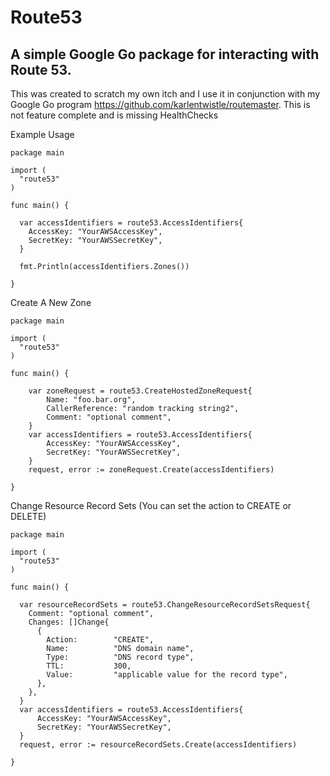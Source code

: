 # Route53 #

## A simple Google Go package for interacting with Route 53. ##

This was created to scratch my own itch and I use it in conjunction with my Google Go program https://github.com/karlentwistle/routemaster. This is not feature complete and is missing HealthChecks

Example Usage

  

    package main

    import ( 
      "route53"
    )
    
    func main() {
    
      var accessIdentifiers = route53.AccessIdentifiers{
        AccessKey: "YourAWSAccessKey",
        SecretKey: "YourAWSSecretKey",
      }

      fmt.Println(accessIdentifiers.Zones())
        
    }

Create A New Zone

    package main

    import ( 
      "route53"
    )
    
    func main() {
    
        var zoneRequest = route53.CreateHostedZoneRequest{
            Name: "foo.bar.org", 
            CallerReference: "random tracking string2", 
            Comment: "optional comment",
        }
        var accessIdentifiers = route53.AccessIdentifiers{
            AccessKey: "YourAWSAccessKey",
            SecretKey: "YourAWSSecretKey",
        }
        request, error := zoneRequest.Create(accessIdentifiers)
        
    }

Change Resource Record Sets (You can set the action to CREATE or DELETE)

    package main

    import ( 
      "route53"
    )
    
    func main() {
      
      var resourceRecordSets = route53.ChangeResourceRecordSetsRequest{
        Comment: "optional comment",
        Changes: []Change{
          {
            Action:        "CREATE",
            Name:          "DNS domain name",
            Type:          "DNS record type",
            TTL:           300,
            Value:         "applicable value for the record type",
          },
        },
      }
      var accessIdentifiers = route53.AccessIdentifiers{
          AccessKey: "YourAWSAccessKey",
          SecretKey: "YourAWSSecretKey",
      }
      request, error := resourceRecordSets.Create(accessIdentifiers)
        
    }
